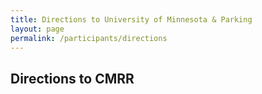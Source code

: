 ```yaml
---
title: Directions to University of Minnesota & Parking
layout: page
permalink: /participants/directions
---
```


## Directions to CMRR